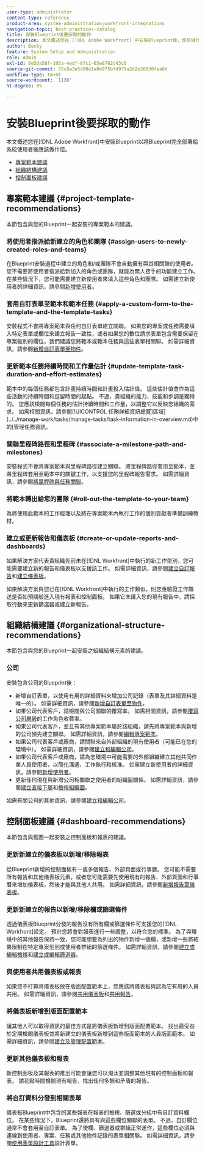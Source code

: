 ```yaml
---
user-type: administrator
content-type: reference
product-area: system-administration;workfront-integrations
navigation-topic: best-practices-catalog
title: 安裝Blueprint後要採取的動作
description: 本文概述您在 [!DNL Adobe Workfront] 中安裝Blueprint後，應該做什麼，才能將該Blueprint完全部署給您的系統使用者。
author: Becky
feature: System Setup and Administration
role: Admin
exl-id: 6e5da58f-105a-4edf-8fc1-65e8762d43c6
source-git-commit: 55c8a3e5d0041a0e975bfd979a2d2e38930fea8d
workflow-type: tm+mt
source-wordcount: '1138'
ht-degree: 0%

---
```


# 安裝Blueprint後要採取的動作

本文概述您在[!DNL Adobe Workfront]中安裝Blueprint以將Blueprint完全部署給系統使用者後應該做什麼。

* [專案範本建議](#project-template-recommendations)
* [組織結構建議](#organizational-structure-recommendations)
* [控制面板建議](#dashboard-recommendations)

## 專案範本建議 {#project-template-recommendations}

本節包含與您的Blueprint一起安裝的專案範本的建議。

### 將使用者指派給新建立的角色和團隊 {#assign-users-to-newly-created-roles-and-teams}

在Blueprint安裝過程中建立的角色和/或團隊不會自動擁有與其相關聯的使用者。 您不需要將使用者指派給新加入的角色或團隊，就能為無人接手的功能建立工作。 在某些情況下，您可能需要建立新使用者來填入這些角色和團隊。 如需建立新使用者的詳細資訊，請參閱[新增使用者](../../administration-and-setup/add-users/create-and-manage-users/add-users.md)。

### 套用自訂表單至範本和範本任務 {#apply-a-custom-form-to-the-template-and-the-template-tasks}

安裝程式不會將專案範本與任何自訂表單建立關聯。 如果您的專案或任務需要填入特定表單或欄位來建立報告一致性，或者如果您的數位請求表單包含需要保留在專案級別的欄位，我們建議您將範本或範本任務與這些表單相關聯。 如需詳細資訊，請參閱[新增自訂表單至物件](../../workfront-basics/work-with-custom-forms/add-a-custom-form-to-an-object.md)。

### 更新範本任務持續時間和工作量估計 {#update-template-task-duration-and-effort-estimates}

範本中的每個任務都包含計畫持續時間和計畫投入估計值。 這些估計值會作為這些活動的持續時間和逗留時間的起點。 不過，貴組織的能力、技能和步調是獨特的。 您應該檢閱每個任務的估計持續時間和工作量，以調整它以反映您組織的需求。 如需相關資訊，請參閱[!UICONTROL 任務詳細資訊總覽]區域](../../manage-work/tasks/manage-tasks/task-information-in-overview.md)中的[管理任務資訊。

### 關聯里程碑路徑和里程碑 {#associate-a-milestone-path-and-milestones}

安裝程式不會將專案範本與里程碑路徑建立關聯。 將里程碑路徑套用至範本，並將里程碑套用至範本中的關鍵工作，以支援您的里程碑報告需求。 如需詳細資訊，請參閱[將里程碑與任務關聯](../../manage-work/tasks/manage-tasks/associate-milestones-with-tasks.md)。

### 將範本轉出給您的團隊 {#roll-out-the-template-to-your-team}

為將使用此範本的工作經理以及將在專案範本內執行工作的個別貢獻者準備訓練教材。

### 建立或更新報告和儀表板 {#create-or-update-reports-and-dashboards}

如果解決方案代表貴組織先前未在[!DNL Workfront]中執行的新工作型別，您可能需要建立新的報告和儀表板以支援該工作。 如需詳細資訊，請參閱[建立自訂報告](../../reports-and-dashboards/reports/creating-and-managing-reports/create-custom-report.md)和[建立儀表板](../../reports-and-dashboards/dashboards/creating-and-managing-dashboards/create-dashboard.md)。

如果解決方案與您已在[!DNL Workfront]中執行的工作類似，則您應驗證工作饋送是否如預期般進入現有報表和控制面板。 如果它未匯入您的現有報告中，請採取行動來更新篩選器或建立新報告。

## 組織結構建議 {#organizational-structure-recommendations}

本節包含與您的Blueprint一起安裝之組織結構元素的建議。

### 公司

安裝包含公司的Blueprint後：

* 新增自訂表單，以使用有用的詳細資料來增加公司記錄（表單及其詳細資料是唯一的）。 如需詳細資訊，請參閱[新增自訂表單至物件](../../workfront-basics/work-with-custom-forms/add-a-custom-form-to-an-object.md)。
* 如果公司代表客戶，請檢閱與公司關聯的覆寫率。 如需相關資訊，請參閱[覆寫公司層級](../../administration-and-setup/set-up-workfront/organizational-setup/override-job-role-billing-rates-company-level.md)的工作角色收費率。
* 如果公司代表客戶，並且有其他專案範本屬於該組織，請先將專案範本與新增的公司預先建立關聯。 如需詳細資訊，請參閱[編輯專案範本](../../manage-work/projects/create-and-manage-templates/edit-templates.md)。
* 如果公司代表客戶或廠商，請關聯來自外部組織的現有使用者（可能已在您的環境中）。 如需詳細資訊，請參閱[建立和編輯公司](../../administration-and-setup/set-up-workfront/organizational-setup/create-and-edit-companies.md)。
* 如果公司代表客戶或廠商，請為您環境中可能需要的外部組織建立其他共同作業人員使用者，以簡化溝通、工作執行和核准。 如需建立新使用者的詳細資訊，請參閱[新增使用者](../../administration-and-setup/add-users/create-and-manage-users/add-users.md)。
* 更新任何現在與新增公司相關聯之使用者的組織圖關係。 如需詳細資訊，請參閱[建立直接下屬](../../administration-and-setup/add-users/create-and-manage-users/create-direct-reports.md)和[檢視組織圖](../../people-teams-and-groups/work-directly-with-others/view-the-org-chart.md)。

如需有關公司的其他資訊，請參閱[建立和編輯公司](../../administration-and-setup/set-up-workfront/organizational-setup/create-and-edit-companies.md)。

## 控制面板建議 {#dashboard-recommendations}

本節包含與藍圖一起安裝之控制面板和報表的建議。

### 更新新建立的儀表板以新增/移除報表

從Blueprint新增的控制面板有一或多個報告、外部頁面或行事曆。 您可能不需要所有報告和其他儀表板元素，或者您可能需要先使用現有的報告、外部頁面和行事曆來增加儀表板，然後才能與其他人共用。 如需詳細資訊，請參閱[新增報告至儀表板](/help/quicksilver/reports-and-dashboards/dashboards/creating-and-managing-dashboards/add-report-dashboard.md)。

### 更新新建立的報告以新增/移除欄或篩選條件

透過儀表板Blueprint分發的報告沒有所有欄或篩選條件可支援您的[!DNL Workfront]設定。 預計您將會對報表進行一些調整，以符合您的標準。 為了與環境中的其他報告保持一致，您可能想要為列出的物件新增一個欄，或新增一些將結果限制在特定專案型別或使用者群組的篩選條件。 如需詳細資訊，請參閱[建立或編輯檢視](/help/quicksilver/reports-and-dashboards/reports/reporting-elements/create-edit-views.md)和[建立或編輯篩選器](/help/quicksilver/reports-and-dashboards/reports/reporting-elements/create-filters.md)。

### 與使用者共用儀表板或報表

如果您不打算將儀表板放在版面配置範本上，您應該將儀表板與認為它有用的人員共用。 如需詳細資訊，請參閱[共用儀表板](/help/quicksilver/reports-and-dashboards/dashboards/creating-and-managing-dashboards/share-dashboard.md)和[共用報告](/help/quicksilver/reports-and-dashboards/reports/creating-and-managing-reports/share-report.md)。

### 將儀表板新增到版面配置範本

讓其他人可以取得資訊的最佳方式是將儀表板新增到版面配置範本。 找出最受益於定期檢閱儀表板並將新建立的儀表板新增到這些版面範本的人員版面範本。 如需詳細資訊，請參閱[建立及管理配置範本](/help/quicksilver/administration-and-setup/customize-workfront/use-layout-templates/create-and-manage-layout-templates.md)。

### 更新其他儀表板和報表

新控制面板及其報表的推出可能會讓您可以淘汰並調整其他現有的控制面板和報表。 請花點時間檢閱現有報告，找出任何多餘和矛盾的報告。

### 將自訂資料分發到相關表單

儀表板Blueprint中包含的某些報表在報表的檢視、篩選或分組中有自訂資料欄位。 在某些情況下，Blueprint還將具有與這些欄位關聯的表單。 不過，自訂欄位通常不會套用至自訂表單。 為了使欄、篩選器或群組正常運作，這些欄位必須與連線到使用者、專案、任務或其他物件記錄的表單相關聯。 如需詳細資訊，請參閱[使用表單設計工具](/help/quicksilver/administration-and-setup/customize-workfront/create-manage-custom-forms/form-designer/design-a-form/design-a-form.md)設計表單。
